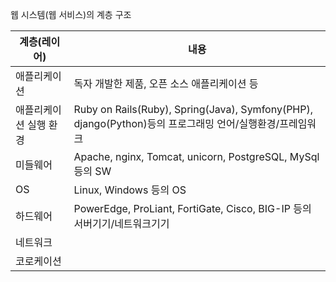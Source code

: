 웹 시스템(웹 서비스)의 계층 구조

| 계층(레이어)| 내용 |
| -- | -- |
| 애플리케이션| 독자 개발한 제품, 오픈 소스 애플리케이션 등 |
| 애플리케이션 실행 환경| Ruby on Rails(Ruby), Spring(Java), Symfony(PHP), django(Python)등의 프로그래밍 언어/실행환경/프레임워크 |
| 미들웨어 | Apache, nginx, Tomcat, unicorn, PostgreSQL, MySql 등의 SW |
| OS | Linux, Windows 등의 OS |
| 하드웨어 | PowerEdge, ProLiant, FortiGate, Cisco, BIG-IP 등의 서버기기/네트워크기기 |
| 네트워크 || 
| 코로케이션 | |


